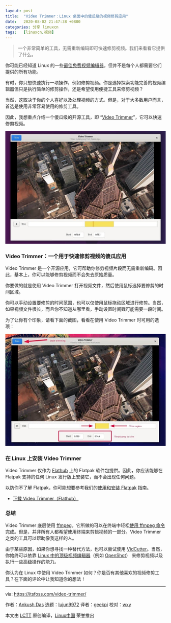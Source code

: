 ```yaml
---
layout: post
title:	"Video Trimmer：Linux 桌面中的傻瓜级的视频修剪应用"
date:	2020-08-02 21:47:38 +0800 
categories:	分享 linuxcn 
tags:	[linuxcn,视频]
---
```




> 
> 一个非常简单的工具，无需重新编码即可快速修剪视频。我们来看看它提供了什么。
> 
> 
> 


你可能已经知道 Linux 的一些[最佳免费视频编辑器](https://itsfoss.com/open-source-video-editors/)，但并不是每个人都需要它们提供的所有功能。


有时，你只想快速执行一项操作，例如修剪视频。你是选择探索功能完善的视频编辑器但只是执行简单的修剪操作，还是希望使用便捷工具来修剪视频？


当然，这取决于你的个人喜好以及处理视频的方式。但是，对于大多数用户而言，首选是使用非常容易使用的修剪工具。


因此，我想重点介绍一个傻瓜级的开源工具，即 “[Video Trimmer](https://gitlab.gnome.org/YaLTeR/video-trimmer)”，它可以快速修剪视频。


![](/Asserts/Images/album/202008/02/214717y23jj737afqc1ym7.jpg)


### Video Trimmer：一个用于快速修剪视频的傻瓜应用


Video Trimmer 是一个开源应用，它可帮助你修剪视频片段而无需重新编码。因此，基本上，你可以能够修剪视频而不会失去原始质量。


你要做的就是使用 Video Trimmer 打开视频文件，然后使用鼠标选择要修剪的时间区域。


你可以手动设置要修剪的时间范围，也可以仅使用鼠标拖动区域进行修剪。当然，如果视频文件很长，而且你不知道从哪里看，手动设置时间戳可能需要一段时间。


为了让你有个印象，请看下面的截图，看看在使用 Video Trimmer 时可用的选项：


![](/Asserts/Images/album/202008/02/214726hej3o62so32djy7i.jpg)


### 在 Linux 上安装 Video Trimmer


Video Trimmer 仅作为 [Flathub](https://flathub.org/apps/details/org.gnome.gitlab.YaLTeR.VideoTrimmer) 上的 Flatpak 软件包提供。因此，你应该能够在 Flatpak 支持的任何 Linux 发行版上安装它，而不会出现任何问题。


以防你不了解 Flatpak，你可能想要参考我们的[使用和安装 Flatpak](https://itsfoss.com/flatpak-guide/) 指南。


* [下载 Video Trimmer（Flathub）](https://flathub.org/apps/details/org.gnome.gitlab.YaLTeR.VideoTrimmer)


### 总结


Video Trimmer 底层使用 [ffmpeg](https://ffmpeg.org/)。它所做的可以在终端中轻松[使用 ffmpeg 命令](https://itsfoss.com/ffmpeg/)完成。但是，并非所有人都希望使用终端来剪辑视频的一部分。Video Trimmer 之类的工具可以帮助像我这样的人。


由于某些原因，如果你想寻找一种替代方法，也可以尝试使用 [VidCutter](https://itsfoss.com/vidcutter-video-editor-linux/)。当然，你始终可以依靠 [Linux 中的顶级视频编辑器](/article-10185-1.html)（例如 [OpenShot](https://itsfoss.com/openshot-video-editor-release/)） 来修剪视频以及执行一些高级操作的能力。


你认为在 Linux 中使用 Video Trimmer 如何？你是否有其他喜欢的视频修剪工具？在下面的评论中让我知道你的想法！




---


via: <https://itsfoss.com/video-trimmer/>


作者：[Ankush Das](https://itsfoss.com/author/ankush/) 选题：[lujun9972](https://github.com/lujun9972) 译者：[geekpi](https://github.com/geekpi) 校对：[wxy](https://github.com/wxy)


本文由 [LCTT](https://github.com/LCTT/TranslateProject) 原创编译，[Linux中国](https://linux.cn/) 荣誉推出
